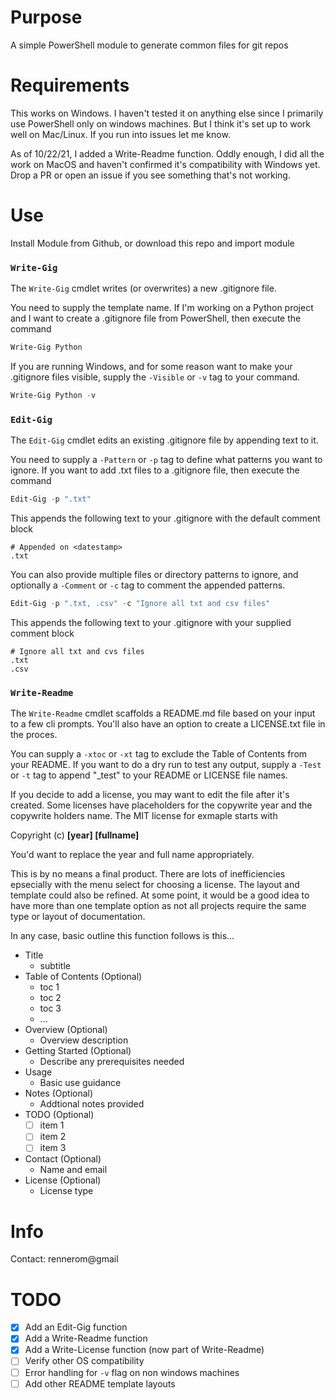 # Purpose
A simple PowerShell module to generate common files for git repos

# Requirements
This works on Windows. I haven't tested it on anything else since I primarily use PowerShell only on windows machines. But I think it's set up to work well on Mac/Linux. If you run into issues let me know.

As of 10/22/21, I added a Write-Readme function. Oddly enough, I did all the work on MacOS and haven't confirmed it's compatibility with Windows yet. Drop a PR or open an issue if you see something that's not working.

# Use
Install Module from Github, or download this repo and import module

### `Write-Gig`
The `Write-Gig` cmdlet writes (or overwrites) a new .gitignore file. 

You need to supply the template name. If I'm working on a Python project and I want to create a .gitignore file from PowerShell, then execute the command
```PowerShell
Write-Gig Python
```

If you are running Windows, and for some reason want to make your .gitignore files visible, supply the `-Visible` or `-v` tag to your command. 
```PowerShell
Write-Gig Python -v
```

### `Edit-Gig`
The `Edit-Gig` cmdlet edits an existing .gitignore file by appending text to it.

You need to supply a `-Pattern` or `-p` tag to define what patterns you want to ignore. If you want to add .txt files to a .gitignore file, then execute the command
```PowerShell
Edit-Gig -p ".txt"
```

This appends the following text to your .gitignore with the default comment block
```
# Appended on <datestamp>
.txt
```

You can also provide multiple files or directory patterns to ignore, and optionally a `-Comment` or `-c` tag to comment the appended patterns.
```PowerShell
Edit-Gig -p ".txt, .csv" -c "Ignore all txt and csv files"
```
This appends the following text to your .gitignore with your supplied comment block
```
# Ignore all txt and cvs files
.txt
.csv
```

### `Write-Readme`
The `Write-Readme` cmdlet scaffolds a README.md file based on your input to a few cli prompts. You'll also have an option to create a LICENSE.txt file in the proces. 

You can supply a `-xtoc` or `-xt` tag to exclude the Table of Contents from your README. If you want to do a dry run to test any output, supply a `-Test` or `-t` tag to append "_test" to your README or LICENSE file names. 

If you decide to add a license, you may want to edit the file after it's created. Some licenses have placeholders for the copywrite year and the copywrite holders name. The MIT license for exmaple starts with 

Copyright (c) __[year] [fullname]__

You'd want to replace the year and full name appropriately.

This is by no means a final product. There are lots of inefficiencies epsecially with the menu select for choosing a license. The layout and template could also be refined. At some point, it would be a good idea to have more than one template option as not all projects require the same type or layout of documentation.

In any case, basic outline this function follows is this...
* Title
  * subtitle
* Table of Contents (Optional)
  * toc 1
  * toc 2
  * toc 3
  * ...
* Overview (Optional)
  * Overview description
* Getting Started (Optional)
  * Describe any prerequisites needed
* Usage
  * Basic use guidance
* Notes (Optional)
  * Addtional notes provided
* TODO (Optional)
    - [ ] item 1
    - [ ] item 2
    - [ ] item 3
* Contact (Optional)
  * Name and email
* License (Optional)
  * License type

# Info
Contact: rennerom@gmail

# TODO
- [x] Add an Edit-Gig function
- [x] Add a Write-Readme function
- [x] Add a Write-License function (now part of Write-Readme)
- [ ] Verify other OS compatibility
- [ ] Error handling for `-v` flag on non windows machines
- [ ] Add other README template layouts
